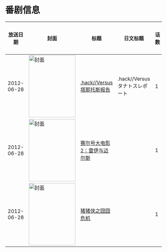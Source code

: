 # 番剧信息

|放送日期|封面|标题|日文标题|话数|评分|评分人数|
|---|---|---|---|---|---|---|
|2012-06-28|<img src="//lain.bgm.tv/pic/cover/c/7d/43/45841_ird55.jpg" alt="封面" style="width:150px;height:200px;object-fit:cover;">|[.hack//Versus 塔那托斯报告](https://bangumi.tv/subject/45841)|.hack//Versus タナトスレポート|1|6.7|67人评分|
|2012-06-28|<img src="//lain.bgm.tv/pic/cover/c/eb/d9/134469_mCmrt.jpg" alt="封面" style="width:150px;height:200px;object-fit:cover;">|[赛尔号大电影2：雷伊与迈尔斯](https://bangumi.tv/subject/134469)||1|4.5|79人评分|
|2012-06-28|<img src="//lain.bgm.tv/pic/cover/c/a7/c0/208064_9kJYm.jpg" alt="封面" style="width:150px;height:200px;object-fit:cover;">|[猪猪侠之囧囧危机](https://bangumi.tv/subject/208064)||1|5.8|63人评分|

